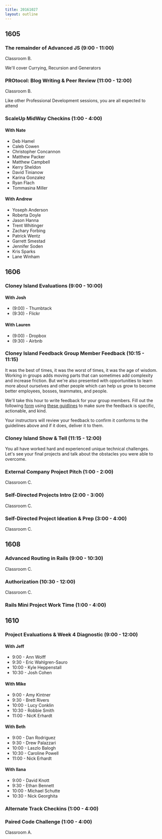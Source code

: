 ```yaml
---
title: 20161027
layout: outline
---
```


## 1605

### The remainder of Advanced JS (9:00 - 11:00)

Classroom B.

We'll cover Currying, Recursion and Generators

### PROtocol: Blog Writing & Peer Review (11:00 - 12:00)

Classroom B.

Like other Professional Development sessions, you are all expected to attend

### ScaleUp MidWay Checkins (1:00 - 4:00)

#### With Nate

- Deb Hamel
- Caleb Cowen
- Christopher Concannon
- Matthew Packer
- Matthew Campbell
- Kerry Sheldon
- David Tinianow
- Karina Gonzalez
- Ryan Flach
- Tommasina Miller


#### With Andrew

- Yoseph Anderson
- Roberta Doyle
- Jason Hanna
- Trent Whitinger
- Zachary Forbing
- Patrick Wentz
- Garrett Smestad
- Jennifer Soden
- Kris Sparks
- Lane Winham


## 1606

### Cloney Island Evaluations (9:00 - 10:00)

#### With Josh
* (9:00) - Thumbtack
* (9:30) - Flickr

#### With Lauren
* (9:00) - Dropbox
* (9:30) - Airbnb

### Cloney Island Feedback Group Member Feedback (10:15 - 11:15)

It was the best of times, it was the worst of times, it was the age of wisdom. Working in groups adds moving parts that can sometimes add complexity and increase friction. But we're also presented with opportunities to learn more about ourselves and other people which can help us grow to become better employees, bosses, teammates, and people.

We'll take this hour to write feedback for your group members. Fill out the following [form](https://docs.google.com/forms/d/e/1FAIpQLSeTZakjgmbPwVs_gN1gpnWH0U2FuDtCJcmPsXSDy4svAk2SIw/viewform) using [these guidlines](https://github.com/turingschool/lesson_plans/blob/master/ruby_03-professional_rails_applications/cloney-island-week-2-feedback.md) to make sure the feedback is specific, actionable, and kind.

Your instructors will review your feedback to confirm it conforms to the guidelines above and if it does, deliver it to them.

### Cloney Island Show & Tell (11:15 - 12:00)

You all have worked hard and experienced unique technical challenges. Let's see your final projects and talk about the obstacles you were able to overcome.

### External Company Project Pitch (1:00 - 2:00)

Classroom C.

### Self-Directed Projects Intro (2:00 - 3:00)

Classroom C.

### Self-Directed Project Ideation & Prep (3:00 - 4:00)

Classroom C.


## 1608

### Advanced Routing in Rails (9:00 - 10:30)

Classroom C.

### Authorization (10:30 - 12:00)

Classroom C.

### Rails Mini Project Work Time (1:00 - 4:00)


## 1610

### Project Evaluations & Week 4 Diagnostic (9:00 - 12:00)

#### With Jeff
* 9:00  - Ann Wolff
* 9:30  - Eric Wahlgren-Sauro
* 10:00 - Kyle Heppenstall
* 10:30 - Josh Cohen

#### With Mike
* 9:00  - Amy Kintner
* 9:30  - Brett Rivers
* 10:00 - Lucy Conklin
* 10:30 - Robbie Smith
* 11:00 - NicK Erhardt

#### With Beth
* 9:00  - Dan Rodriguez
* 9:30  - Drew Palazzari
* 10:00 - Laszlo Balogh
* 10:30 - Caroline Powell
* 11:00 - Nick Erhardt

#### With Ilana
* 9:00  - David Knott
* 9:30  - Ethan Bennett
* 10:00 - Michael Schutte
* 10:30 - Nick Georghita

### Alternate Track Checkins (1:00 - 4:00)

### Paired Code Challenge (1:00 - 4:00)

Classroom A.
